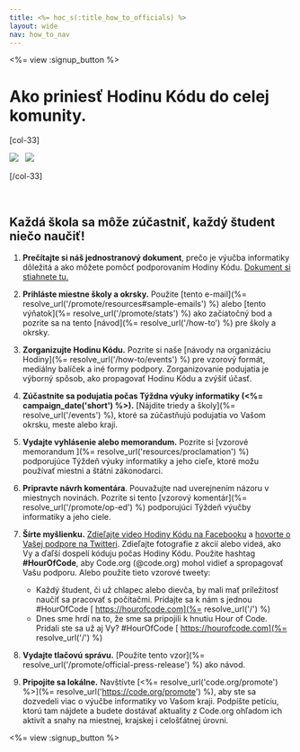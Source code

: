 ```yaml
---
title: <%= hoc_s(:title_how_to_officials) %>
layout: wide
nav: how_to_nav
---
```

<%= view :signup_button %>

# Ako priniesť Hodinu Kódu do celej komunity.

[col-33]

![](/images/fit-275/highlight-obama.png)&nbsp;&nbsp;&nbsp;![](/images/fit-246/dan.jpg)

[/col-33]

<p style="clear:both">&nbsp;</p>

## Každá škola sa môže zúčastniť, každý študent niečo naučiť!

1. **Prečítajte si náš jednostranový dokument**, prečo je výučba informatiky dôležitá a ako môžete pomôcť podporovaním Hodiny Kódu. [Dokument si stiahnete tu.](/files/hoc-one-pager.pdf)

2. **Prihláste miestne školy a okrsky.** Použite [tento e-mail](%= resolve_url('/promote/resources#sample-emails') %) alebo [tento výňatok](%= resolve_url('/promote/stats') %) ako začiatočný bod a pozrite sa na tento [návod](%= resolve_url('/how-to') %) pre školy a okrsky.

3. **Zorganizujte Hodinu Kódu.** Pozrite si naše [návody na organizáciu Hodiny](%= resolve_url('/how-to/events') %) pre vzorový formát, mediálny balíček a iné formy podpory. Zorganizovanie podujatia je výborný spôsob, ako propagovať Hodinu Kódu a zvýšiť účasť.

4. **Zúčastnite sa podujatia počas Týždna výuky informatiky (<%= campaign_date('short') %>).** [Nájdite triedy a školy](%= resolve_url('/events') %), ktoré sa zúčastňujú podujatia vo Vašom okrsku, meste alebo kraji.

5. **Vydajte vyhlásenie alebo memorandum.** Pozrite si [vzorové memorandum ](%= resolve_url('resources/proclamation') %) podporujúce Týždeň výuky informatiky a jeho cieľe, ktoré možu používať miestni a štátni zákonodarci.

6. **Pripravte návrh komentára**. Pouvažujte nad uverejnením názoru v miestnych novinách. Pozrite si tento [vzorový komentár](%= resolve_url('/promote/op-ed') %) podporujúci Týždeň výučby informatiky a jeho ciele.

7. **Šírte myšlienku.** [Zdieľajte video Hodiny Kódu na Facebooku](https://www.facebook.com/sharer/sharer.php?u=http%3A%2F%2Fhourofcode.com%2Fus) a [hovorte o Vašej podpore na Twitteri](https://twitter.com/intent/tweet?url=http%3A%2F%2Fhourofcode.com&text=I%27m%20participating%20in%20this%20year%27s%20%23HourOfCode%2C%20are%20you%3F%20%40codeorg&original_referer=https%3A%2F%2Fwww.google.com%2Furl%3Fq%3Dhttps%253A%252F%252Ftwitter.com%252Fshare%253Fhashtags%253D%2526amp%253Brelated%253Dcodeorg%2526amp%253Btext%253DI%252527m%252Bparticipating%252Bin%252Bthis%252Byear%252527s%252B%252523HourOfCode%25252C%252Bare%252Byou%25253F%252B%252540codeorg%2526amp%253Burl%253Dhttp%25253A%25252F%25252Fhourofcode.com%26sa%3DD%26sntz%3D1%26usg%3DAFQjCNE1GLTUbKZfMlEh9Aj5w0iswz6PYQ&related=codeorg&hashtags=). Zdieľajte fotografie z akcií alebo videá, ako Vy a ďaľší dospelí kóduju počas Hodiny Kódu. Použite hashtag **#HourOfCode**, aby Code.org (@code.org) mohol vidieť a spropagovať Vašu podporu. Alebo použite tieto vzorové tweety:
    
    - Každý študent, či už chlapec alebo dievča, by mali mať príležitosť naučiť sa pracovať s počítačmi. Pridajte sa k nám s jednou #HourOfCode [ https://hourofcode.com](%= resolve_url('/') %)
    - Dnes sme hrdí na to, že sme sa pripojili k hnutiu Hour of Code. Pridali ste sa už aj Vy? #HourOfCode [ https://hourofcode.com](%= resolve_url('/') %)   
          
        

8. **Vydajte tlačovú správu.** [Použite tento vzor](%= resolve_url('/promote/official-press-release') %) ako návod.

9. **Pripojite sa lokálne.** Navštívte [<%= resolve_url('code.org/promote') %>](%= resolve_url('https://code.org/promote') %), aby ste sa dozvedeli viac o výučbe informatiky vo Vašom kraji. Podpíšte petíciu, ktorú tam nájdete a budete dostávať aktuality z Code.org ohľadom ich aktivít a snahy na miestnej, krajskej i celošťátnej úrovni.

<%= view :signup_button %>